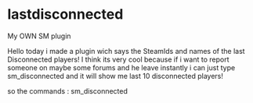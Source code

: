 # lastdisconnected
My OWN SM plugin


Hello today i made a plugin wich says the SteamIds and names of the last Disconnected players! I think its very cool because if i want to report 
someone on maybe some forums and he leave instantly i can just type sm_disconnected and it will show me last 10 disconnected players!

so the commands :
sm_disconnected

